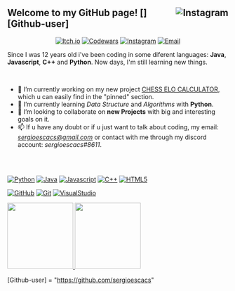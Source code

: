 ## Welcome to my GitHub page! [<img align="right" alt="Instagram" src="https://img.shields.io/github/followers/sergioescacs?style=social"/>][Github-user]


<p align="center">
<a href="https://sergioescacs.itch.io/" target = "_blank"><img alt="Itch.io" src="https://img.shields.io/badge/Itch.io-sergioescacs-blue?style=flat-square&logo=itch.io"></a>
<a href="https://www.codewars.com/users/sergioescacs"><img alt="Codewars" src="https://img.shields.io/badge/Codewars-sergioescacs-blue?style=flat-square&logo=codewars"></a>
<a href="https://www.instagram.com/von_rascher/"><img alt="Instagram" src="https://img.shields.io/badge/Instagram-von_rascher-blue?style=flat-square&logo=instagram"></a>
<a href="mailto:sergioescacs@gmail.com"><img alt="Email" src="https://img.shields.io/badge/Email-sergioescacs@gmail.com-blue?style=flat-square&logo=gmail"></a>
</p>

Since I was 12 years old i've been coding in some diferent languages: **Java**, **Javascript**, **C++** and **Python**. Now days, I'm still learning new things.

</br>

  - 🔭 I’m currently working on my new project [CHESS ELO CALCULATOR](https://github.com/sergioescacs/chess-elo), which u can easily find in the "pinned" section.
  - 🌱 I’m currently learning *Data Structure* and *Algorithms* with **Python**. 
  - 👯 I’m looking to collaborate on **new Projects** with big and interesting goals on it. 
  - 📫 If u have any doubt or if u just want to talk about coding, my email: *sergioescacs@gmail.com* or contact with me through my discord account: *sergioescacs#8611*. 

</br>
</br>

<a href="https://www.python.org/"><img alt="Python" src="https://img.shields.io/badge/-Python-333333?style=flat&logo=python"></a>
<a href="https://www.python.org/"><img alt="Java" src="https://img.shields.io/badge/-Java-333333?style=flat&logo=Java&logoColor=007396"></a>
<a href="https://www.javascript.com/"><img alt="Javascript" src="https://img.shields.io/badge/-JavaScript-333333?style=flat&logo=javascript"></a>
<a href="https://docs.microsoft.com/en-us/cpp/?view=msvc-160"><img alt="C++" src="https://img.shields.io/badge/-C++-333333?style=flat&logo=C%2B%2B&logoColor=00599C"></a>
<a href="https://en.wikipedia.org/wiki/HTML5"><img alt="HTML5" src="https://img.shields.io/badge/-HTML5-333333?style=flat&logo=HTML5"></a>

<a href="https://github.com/"><img alt="GitHub" src="https://img.shields.io/badge/-GitHub-333333?style=flat&logo=github"></a>
<a href="https://git-scm.com/"><img alt="Git" src="https://img.shields.io/badge/-Git-333333?style=flat&logo=git"></a>
<a href="https://code.visualstudio.com/"><img alt="VisualStudio" src="https://img.shields.io/badge/-Visual%20Studio%20Code-333333?style=flat&logo=visual-studio-code&logoColor=007ACC"></a>


<a href="https://github.com/sergioescacs">
  <img height="150em" src="https://github-readme-stats.vercel.app/api?username=sergioescacs&theme=white&show_icons=true" />
  <img height="150em" src="https://github-readme-stats.vercel.app/api/top-langs/?username=sergioescacs&theme=white&layout=compact" />
</a>

[Github-user] = "https://github.com/sergioescacs"
